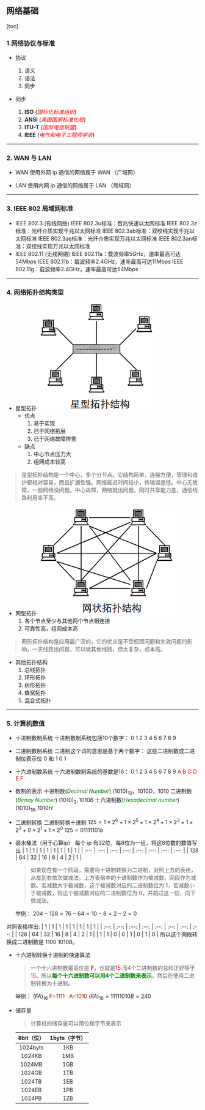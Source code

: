 ## 网络基础
[toc]
### 1.网络协议与标准
- 协议
  1. 语义
  2. 语法
  3. 同步

- 同步
  1. **ISO**   (<font color=red>*国际化标准组织*</font>)
  2. **ANSI**  (<font color=red>*美国国家标准化局*</font>)
  3. **ITU-T** (<font color=red>*国际电信联盟*</font>)
  3. **IEEE**  (<font color=red>*电气和电子工程师学会*</font>)

------------------------------------------------------------
### 2. WAN 与 LAN
- WAN
  使用外网 ip 通信的网络属于 WAN （广域网）

- LAN
  使用内网 ip 通信的网络属于 LAN （局域网）

------------------------------------------------------------
### 3. IEEE 802 局域网标准
- IEEE 802.3 (有线网络)
  IEEE 802.3u标准：百兆快速以太网标准
  IEEE 802.3z标准：光纤介质实现千兆以太网标准
  IEEE 802.3ab标准：双绞线实现千兆以太网标准
  IEEE 802.3ae标准：光纤介质实现万兆以太网标准
  IEEE 802.3an标准：双绞线实现万兆以太网标准
- IEEE 802.11 (无线网络)
  IEEE 802.11a：载波频率5GHz，速率最高可达54Mbps
  IEEE 802.11b：载波频率2.4GHz，速率最高可达11Mbps
  IEEE 802.11g：载波频率2.4GHz，速率最高可达54Mbps

------------------------------------------------------------
### 4. 网络拓扑结构类型
- 星型拓扑
![星型拓扑](../img/星型拓扑结构.gif "星型拓扑")
  - 优点
    1. 易于实现
    2. 已于网络拓展
    3. 已于网络故障排查
  - 缺点
    1. 中心节点压力大
    2. 组网成本较高
>星型拓扑结构是一个中心，多个分节点。它结构简单，连接方便，管理和维护都相对容易，而且扩展性强。网络延迟时间较小，传输误差低。中心无故障，一般网络没问题。中心故障，网络就出问题，同时共享能力差，通信线路利用率不高。

- 网型拓扑
![网型拓扑](../img/网型拓扑结构.gif "网型拓扑")
  1. 各个节点至少与其他两个节点相连接
  2. 可靠性高，组网成本高
>网形拓扑结构是应用最广泛的，它的优点是不受瓶颈问题和失效问题的影响，一天线路出问题，可以做其他线路，但太复杂，成本高。

- 其他拓扑结构
  1. 总线拓扑
  2. 环形拓扑
  3. 树形拓扑
  4. 蜂窝拓扑
  5. 混合式拓扑

------------------------------------------------------------
### 5. 计算机数值
- 十进制数制系统
  十进制数制系统包括10个数字：
    0 1 2 3 4 5 6 7 8 9

- 二进制数制系统
  二进制这个词的意思是基于两个数字：
  这些二进制数或二进制位表示位 0 和 1
    0 1

- 十六进制数系统
  十六进制数制系统的基数是16：
    0 1 2 3 4 5 6 7 8 9 <font color=red>A B C D E F</font>

- 数制的表示
  十进制数(<font color=green>*Decimal Number*</font>)
  $(1010)_{10}，1010D，1010$
  二进制数(<font color=green>*Birnay Number*</font>)
  $(1010)_2,1010B$
  十六进制数(<font color=green>*Hexadecimal number*</font>)
  $(1010)_{16},1010H$

- 二进制转换
  二进制转换十进制
  $125=1\times2^6+1\times2^5+1\times2^4+1\times2^3+1\times2^2+0\times2^1+1\times2^0$
  $125=0111 1101b$

- 装水桶法（用于心算ip）
  每个 ip 有32位，每8位为一组，将这8位数的数值写出
  | 1 | 1 | 1 | 1 | 1 | 1 | 1 | 1 |
  | :--: | :--: | :--: | :--: | :--: | :--: | :--: | :--: |
  | 128 | 64 | 32 | 16 | 8 | 4 | 2 | 1 |
  >如果现在有一个网段，需要将十进制转换为二进制，对照上方的表格，从左到右依次做减法，上方表格中的十进制数作为被减数，网段作为减数。若减数大于被减数，这个被减数对应的二进制数位为 <font color=red>1</font>，若减数小于被减数，则这个被减数对应的二进制数位为 <font color=red>0</font>，并跳过这一位，向下做减法。

  举例：
  $204-128=76-64=10-8=2-2=0$

对照表格得出:
| 1 | 1 | 1 | 1 | 1 | 1 | 1 | 1 |
| :--: | :--: | :--: | :--: | :--: | :--: | :--: | :--: |
| 128 | 64 | 32 | 16 | 8 | 4 | 2 | 1 |
| 1 | 1 | 0 | 0 | 1 | 0 | 1 | 0 |
所以这个网段转换成二进制数是 1100 1010B。
- 十六进制转换十进制的快速算法
  >一个十六进制数最高位是 <font color=red>**F**</font>，也就是<font color=red>15</font>.而4个二进制数的总和正好等于<font color=red>15</font>。所以<font color=green>__每个十六进制数可以用4个二进制数来表示__</font>。然后在使用二进制转换为十进制。

  举例：
    $(FA)_{16}$ <font color=A222>F=1111 &nbsp; A=1010</font>
    $(FA)_{16}=11111010B=240$
- 储存量
  >计算机的储存量可以用位和字节来表示

  |8bit（位）|1byts（字节）|
  | :---: | :--: |
  |1024byts|1KB|
  |1024KB  |1MB|
  |1024MB  |1GB|
  |1024GB  |1TB|
  |1024TB  |1EB|
  |1024EB  |1PB|
  |1024PB  |1ZB|
